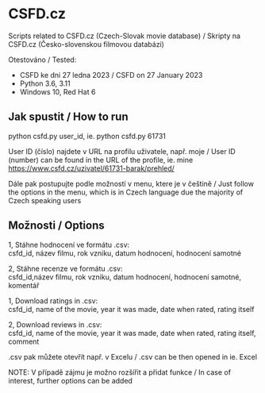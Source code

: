 # CSFD.cz
Scripts related to CSFD.cz (Czech-Slovak movie database) / Skripty na CSFD.cz (Česko-slovenskou filmovou databázi)

Otestováno / Tested:
  - CSFD ke dni 27 ledna 2023 / CSFD on 27 January 2023
  - Python 3.6, 3.11
  - Windows 10, Red Hat 6  

## Jak spustit / How to run
python csfd.py user_id, ie. python csfd.py 61731  

User ID (číslo) najdete v URL na profilu uživatele, např. moje / User ID (number) can be found in the URL of the profile, ie. mine  
https://www.csfd.cz/uzivatel/61731-barak/prehled/  
    
Dále pak postupujte podle možností v menu, ktere je v češtině / Just follow the options in the menu, which is in Czech language due the majority of Czech speaking users  
## Možnosti / Options
1, Stáhne hodnocení ve formátu .csv:  
csfd_id, název filmu, rok vzniku, datum hodnocení, hodnocení samotné  

2, Stáhne recenze ve formátu .csv:  
csfd_id,název filmu, rok vzniku, datum hodnocení, hodnocení samotné, komentář  


1, Download ratings in .csv:  
csfd_id, name of the movie, year it was made, date when rated, rating itself  

2, Download reviews in .csv:  
csfd_id, name of the movie, year it was made, date when rated, rating itself, comment  

.csv pak můžete otevřít např. v Excelu / .csv can be then opened in ie. Excel  


NOTE: V případě zájmu je možno rozšířit a přidat funkce / In case of interest, further options can be added  
